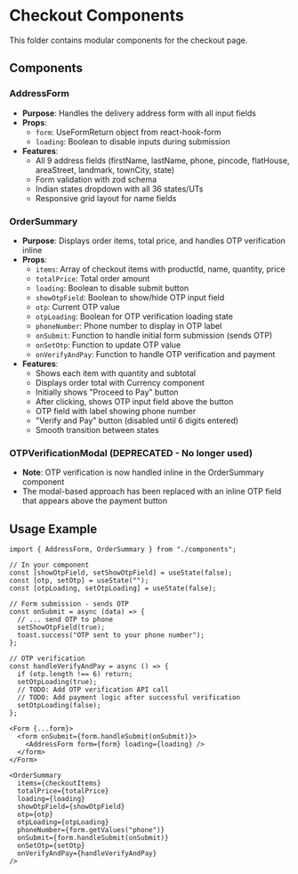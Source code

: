 # Checkout Components

This folder contains modular components for the checkout page.

## Components

### AddressForm
- **Purpose**: Handles the delivery address form with all input fields
- **Props**:
  - `form`: UseFormReturn object from react-hook-form
  - `loading`: Boolean to disable inputs during submission
- **Features**:
  - All 9 address fields (firstName, lastName, phone, pincode, flatHouse, areaStreet, landmark, townCity, state)
  - Form validation with zod schema
  - Indian states dropdown with all 36 states/UTs
  - Responsive grid layout for name fields

### OrderSummary
- **Purpose**: Displays order items, total price, and handles OTP verification inline
- **Props**:
  - `items`: Array of checkout items with productId, name, quantity, price
  - `totalPrice`: Total order amount
  - `loading`: Boolean to disable submit button
  - `showOtpField`: Boolean to show/hide OTP input field
  - `otp`: Current OTP value
  - `otpLoading`: Boolean for OTP verification loading state
  - `phoneNumber`: Phone number to display in OTP label
  - `onSubmit`: Function to handle initial form submission (sends OTP)
  - `onSetOtp`: Function to update OTP value
  - `onVerifyAndPay`: Function to handle OTP verification and payment
- **Features**:
  - Shows each item with quantity and subtotal
  - Displays order total with Currency component
  - Initially shows "Proceed to Pay" button
  - After clicking, shows OTP input field above the button
  - OTP field with label showing phone number
  - "Verify and Pay" button (disabled until 6 digits entered)
  - Smooth transition between states

### OTPVerificationModal (DEPRECATED - No longer used)
- **Note**: OTP verification is now handled inline in the OrderSummary component
- The modal-based approach has been replaced with an inline OTP field that appears above the payment button

## Usage Example

```tsx
import { AddressForm, OrderSummary } from "./components";

// In your component
const [showOtpField, setShowOtpField] = useState(false);
const [otp, setOtp] = useState("");
const [otpLoading, setOtpLoading] = useState(false);

// Form submission - sends OTP
const onSubmit = async (data) => {
  // ... send OTP to phone
  setShowOtpField(true);
  toast.success("OTP sent to your phone number");
};

// OTP verification
const handleVerifyAndPay = async () => {
  if (otp.length !== 6) return;
  setOtpLoading(true);
  // TODO: Add OTP verification API call
  // TODO: Add payment logic after successful verification
  setOtpLoading(false);
};

<Form {...form}>
  <form onSubmit={form.handleSubmit(onSubmit)}>
    <AddressForm form={form} loading={loading} />
  </form>
</Form>

<OrderSummary
  items={checkoutItems}
  totalPrice={totalPrice}
  loading={loading}
  showOtpField={showOtpField}
  otp={otp}
  otpLoading={otpLoading}
  phoneNumber={form.getValues("phone")}
  onSubmit={form.handleSubmit(onSubmit)}
  onSetOtp={setOtp}
  onVerifyAndPay={handleVerifyAndPay}
/>
```
